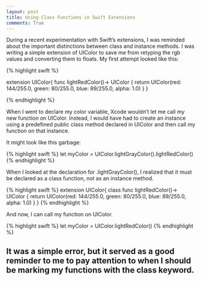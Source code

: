 ```yaml
---
layout: post
title: Using Class Functions in Swift Extensions
comments: True
---
```

During a recent experimentation with Swift’s extensions, I was reminded about the important distinctions between class and instance methods. I was writing a simple extension of UIColor to save me from retyping the rgb values and converting them to floats. My first attempt looked like this:

{% highlight swift %}

extension UIColor{
func lightRedColor()-> UIColor {
return UIColor(red: 144/255.0, green: 80/255.0, blue: 89/255.0, alpha: 1.0)
}
}

{% endhighlight %}

When I went to declare my color variable, Xcode wouldn’t let me call my new function on UIColor. Instead, I would have had to create an instance using a predefined public class method declared in UIColor and then call my function on that instance.

It might look like this garbage:

{% highlight swift %}
let myColor = UIColor.lightGrayColor().lightRedColor()
{% endhighlight %}

When I looked at the declaration for .lightGrayColor(), I realized that it must be declared as a class function, not as an instance method.

{% highlight swift %}
extension UIColor{
class func lightRedColor()-> UIColor {
return UIColor(red: 144/255.0, green: 80/255.0, blue: 89/255.0, alpha: 1.0)
}
}
{% endhighlight %}

And now, I can call my function on UIColor.

{% highlight swift %}
let myColor = UIColor.lightRedColor()
{% endhighlight %}

It was a simple error, but it served as a good reminder to me to pay attention to when I should be marking my functions with the class keyword.
-----





